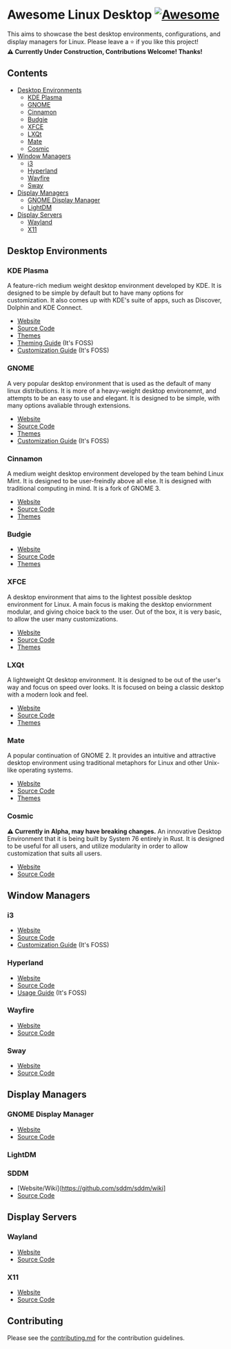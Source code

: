 # Awesome Linux Desktop [![Awesome](https://awesome.re/badge.svg)](https://awesome.re)
This aims to showcase the best desktop environments, configurations, and display managers for Linux. Please leave a ⭐ if you like this project!  
**⚠️ Currently Under Construction, Contributions Welcome! Thanks!**
## Contents
* [Desktop Environments](#desktop-environments)
  * [KDE Plasma](#kde-plasma) 
  * [GNOME](#gnome) 
  * [Cinnamon](#cinnamon) 
  * [Budgie](#budgie) 
  * [XFCE](#xfce) 
  * [LXQt](#lxqt) 
  * [Mate](#mate) 
  * [Cosmic](#cosmic)
* [Window Managers](#window-managers)
  * [i3](#i3)
  * [Hyperland](#hyperland)
  * [Wayfire](#wayfire)
  * [Sway](#sway)
* [Display Managers](#display-managers)
  * [GNOME Display Manager](#gnome-display-manager)
  * [LightDM](#lightdm)
* [Display Servers](#display-servers)
  * [Wayland](#wayland)
  * [X11](#x11)
## Desktop Environments
### KDE Plasma
A feature-rich medium weight desktop environment developed by KDE. It is designed to be simple by default but to have many options for customization. It also comes up with KDE's suite of apps, such as Discover, Dolphin and KDE Connect.
* [Website](https://kde.org/plasma-desktop/)
* [Source Code](https://invent.kde.org/plasma)
* [Themes](https://store.kde.org/browse?cat=104&ord=latest)
* [Theming Guide](https://itsfoss.com/properly-theme-kde-plasma/) (It's FOSS) 
* [Customization Guide](https://itsfoss.com/kde-customization/) (It's FOSS) 
### GNOME  
A very popular desktop environment that is used as the default of many linux distributions. It is more of a heavy-weight desktop environemnt, and attempts to be an easy to use and elegant. It is designed to be simple, with many options avaliable through extensions.
* [Website](https://www.gnome.org/)
* [Source Code](https://gitlab.gnome.org/GNOME)
* [Themes](https://www.gnome-look.org/browse/)
* [Customization Guide](https://itsfoss.com/gnome-tricks-ubuntu/) (It's FOSS) 
### Cinnamon  
A medium weight desktop environment developed by the team behind Linux Mint. It is designed to be user-freindly above all else. It is designed with traditional computing in mind. It is a fork of GNOME 3.
* [Website](https://projects.linuxmint.com/cinnamon/)
* [Source Code](https://github.com/linuxmint/cinnamon)
* [Themes](https://cinnamon-spices.linuxmint.com/themes)
### Budgie  
* [Website](https://buddiesofbudgie.org/)
* [Source Code](https://github.com/BuddiesOfBudgie/budgie-desktop)
* [Themes](https://www.gnome-look.org/browse?cat=135&tag=budgie)
### XFCE  
A desktop environment that aims to the lightest possible desktop environment for Linux. A main focus is making the desktop enviornment modular, and giving choice back to the user. Out of the box, it is very basic, to allow the user many customizations.
* [Website](https://www.xfce.org/)
* [Source Code](https://gitlab.xfce.org/xfce)
* [Themes](https://www.xfce-look.org/browse?cat=138&ord=latest)
### LXQt  
A lightweight Qt desktop environment. It is designed to be out of the user's way and focus on speed over looks. It is focused on being a classic desktop with a modern look and feel.
* [Website](https://lxqt-project.org/)
* [Source Code](https://github.com/lxqt/lxqt)
* [Themes](https://www.opendesktop.org/browse?cat=446&ord=latest)
### Mate  
A popular continuation of GNOME 2. It provides an intuitive and attractive desktop environment using traditional metaphors for Linux and other Unix-like operating systems.
* [Website](https://mate-desktop.com/)
* [Source Code](https://github.com/mate-desktop)
* [Themes](https://www.mate-look.org/browse/)
### Cosmic
**⚠️ Currently in Alpha, may have breaking changes.** An innovative Desktop Environment that it is being built by System 76 entirely in Rust. It is designed to be useful for all users, and utilize modularity in order to allow customization that suits all users.
* [Website](https://system76.com/cosmic/.)
* [Source Code](https://github.com/pop-os/cosmic-epoch)
## Window Managers
### i3
* [Website](https://i3wm.org/)
* [Source Code](https://github.com/i3/i3)
* [Customization Guide](https://itsfoss.com/i3-customization/) (It's FOSS) 
### Hyperland
* [Website](https://hyprland.org/)
* [Source Code](https://github.com/hyprwm/Hyprland)
* [Usage Guide](https://itsfoss.com/hyprland/) (It's FOSS) 
### Wayfire
* [Website](https://wayfire.org/)
* [Source Code](https://github.com/WayfireWM/wayfire)
### Sway
* [Website](https://swaywm.org/)
* [Source Code](https://github.com/swaywm/sway)
## Display Managers
### GNOME Display Manager
* [Website](https://wiki.gnome.org/Projects/GDM/)
* [Source Code](https://gitlab.gnome.org/GNOME/gdm)
### LightDM
### SDDM
* [Website/Wiki](https://github.com/sddm/sddm/wiki]
* [Source Code](https://github.com/sddm/sddm)
## Display Servers
### Wayland
* [Website](https://wayland.freedesktop.org/)
* [Source Code](https://gitlab.freedesktop.org/wayland/wayland)
### X11
* [Website](https://www.x.org/wiki/)
* [Source Code](https://gitlab.freedesktop.org/xorg)
## Contributing
Please see the [contributing.md](https://github.com/Inhishonor/awesome-desktop-environments/blob/main/contributing.md) for the contribution guidelines.
